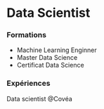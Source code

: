 # Data Scientist
### Formations
- Machine Learning Enginner
- Master Data Science
- Certificat Data Science
### Expériences
Data scientist @Covéa
